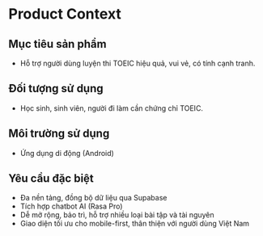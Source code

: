 # Product Context

## Mục tiêu sản phẩm
- Hỗ trợ người dùng luyện thi TOEIC hiệu quả, vui vẻ, có tính cạnh tranh.

## Đối tượng sử dụng
- Học sinh, sinh viên, người đi làm cần chứng chỉ TOEIC.

## Môi trường sử dụng
- Ứng dụng di động (Android)

## Yêu cầu đặc biệt
- Đa nền tảng, đồng bộ dữ liệu qua Supabase
- Tích hợp chatbot AI (Rasa Pro)
- Dễ mở rộng, bảo trì, hỗ trợ nhiều loại bài tập và tài nguyên
- Giao diện tối ưu cho mobile-first, thân thiện với người dùng Việt Nam 